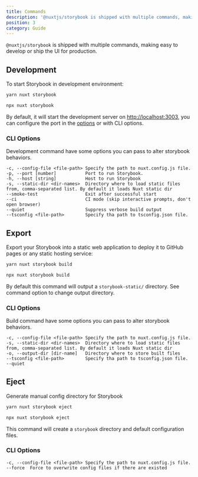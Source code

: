 ```yaml
---
title: Commands
description: '@nuxtjs/storybook is shipped with multiple commands, making easy to develop or ship the UI for production'
position: 3
category: Guide
---
```


`@nuxtjs/storybook` is shipped with multiple commands, making easy to develop or ship the UI for production.

## Development

To start Storybook in development environment:

<code-group>

  ```bash [Yarn]
  yarn nuxt storybook
  ```

  ```bash [NPM]
  npx nuxt storybook
  ```

</code-group>

By default, it will start the development server on [http://localhost:3003](http://localhost:3003), you can configure the port in the [options](/api/options#port) or with CLI options.

### CLI Options
Development command have some options you can pass to alter storybook behaviors.
```
-c, --config-file <file-path> Specify the path to nuxt.config.js file.
-p, --port [number]           Port to run Storybook.
-h, --host [string]           Host to run Storybook
-s, --static-dir <dir-names>  Directory where to load static files from, comma-separated list. By default it loads Nuxt static dir
--smoke-test                  Exit after successful start
--ci                          CI mode (skip interactive prompts, don't open browser)
--quiet                       Suppress verbose build output
--tsconfig <file-path>        Specify tha path to tsconfig.json file.
```

## Export

Export your Storybook into a static web application to deploy it to GitHub pages or any static hosting service:

<code-group>

  ```bash [Yarn]
  yarn nuxt storybook build
  ```

  ```bash [NPM]
  npx nuxt storybook build
  ```

</code-group>

By default this command will output a `storybook-static/` directory. See command option to change output directory.

### CLI Options
Build command have some options you can pass to alter storybook behaviors.
```
-c, --config-file <file-path> Specify the path to nuxt.config.js file.
-s, --static-dir <dir-names>  Directory where to load static files from, comma-separated list. By default it loads Nuxt static dir
-o, --output-dir [dir-name]   Directory where to store built files
--tsconfig <file-path>        Specify tha path to tsconfig.json file.
--quiet
```

## Eject
Generate manual config directory for Storybook

<code-group>

  ```bash [Yarn]
  yarn nuxt storybook eject
  ```

  ```bash [NPM]
  npx nuxt storybook eject
  ```

</code-group>

This command will create a `storybook` directory and default configuration files.

### CLI Options
```
-c, --config-file <file-path> Specify the path to nuxt.config.js file.
--force  Force to overwrite config files if there are existed
```
